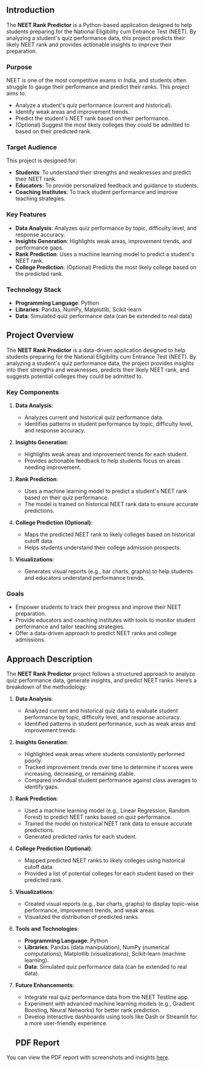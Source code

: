 ## Introduction

The **NEET Rank Predictor** is a Python-based application designed to help students preparing for the National Eligibility cum Entrance Test (NEET). By analyzing a student's quiz performance data, this project predicts their likely NEET rank and provides actionable insights to improve their preparation.

### Purpose
NEET is one of the most competitive exams in India, and students often struggle to gauge their performance and predict their ranks. This project aims to:
- Analyze a student's quiz performance (current and historical).
- Identify weak areas and improvement trends.
- Predict the student's NEET rank based on their performance.
- (Optional) Suggest the most likely colleges they could be admitted to based on their predicted rank.

### Target Audience
This project is designed for:
- **Students**: To understand their strengths and weaknesses and predict their NEET rank.
- **Educators**: To provide personalized feedback and guidance to students.
- **Coaching Institutes**: To track student performance and improve teaching strategies.

### Key Features
- **Data Analysis**: Analyzes quiz performance by topic, difficulty level, and response accuracy.
- **Insights Generation**: Highlights weak areas, improvement trends, and performance gaps.
- **Rank Prediction**: Uses a machine learning model to predict a student's NEET rank.
- **College Prediction**: (Optional) Predicts the most likely college based on the predicted rank.

### Technology Stack
- **Programming Language**: Python
- **Libraries**: Pandas, NumPy, Matplotlib, Scikit-learn
- **Data**: Simulated quiz performance data (can be extended to real data)

## Project Overview
The **NEET Rank Predictor** is a data-driven application designed to help students preparing for the National Eligibility cum Entrance Test (NEET). By analyzing a student's quiz performance data, the project provides insights into their strengths and weaknesses, predicts their likely NEET rank, and suggests potential colleges they could be admitted to.

### Key Components
1. **Data Analysis**:
   - Analyzes current and historical quiz performance data.
   - Identifies patterns in student performance by topic, difficulty level, and response accuracy.

2. **Insights Generation**:
   - Highlights weak areas and improvement trends for each student.
   - Provides actionable feedback to help students focus on areas needing improvement.

3. **Rank Prediction**:
   - Uses a machine learning model to predict a student's NEET rank based on their quiz performance.
   - The model is trained on historical NEET rank data to ensure accurate predictions.

4. **College Prediction (Optional)**:
   - Maps the predicted NEET rank to likely colleges based on historical cutoff data.
   - Helps students understand their college admission prospects.

5. **Visualizations**:
   - Generates visual reports (e.g., bar charts, graphs) to help students and educators understand performance trends.

### Goals
- Empower students to track their progress and improve their NEET preparation.
- Provide educators and coaching institutes with tools to monitor student performance and tailor teaching strategies.
- Offer a data-driven approach to predict NEET ranks and college admissions.

## Approach Description

The **NEET Rank Predictor** project follows a structured approach to analyze quiz performance data, generate insights, and predict NEET ranks. Here’s a breakdown of the methodology:

1. **Data Analysis**:
   - Analyzed current and historical quiz data to evaluate student performance by topic, difficulty level, and response accuracy.
   - Identified patterns in student performance, such as weak areas and improvement trends.

2. **Insights Generation**:
   - Highlighted weak areas where students consistently performed poorly.
   - Tracked improvement trends over time to determine if scores were increasing, decreasing, or remaining stable.
   - Compared individual student performance against class averages to identify gaps.

3. **Rank Prediction**:
   - Used a machine learning model (e.g., Linear Regression, Random Forest) to predict NEET ranks based on quiz performance.
   - Trained the model on historical NEET rank data to ensure accurate predictions.
   - Generated predicted ranks for each student.

4. **College Prediction (Optional)**:
   - Mapped predicted NEET ranks to likely colleges using historical cutoff data.
   - Provided a list of potential colleges for each student based on their predicted rank.

5. **Visualizations**:
   - Created visual reports (e.g., bar charts, graphs) to display topic-wise performance, improvement trends, and weak areas.
   - Visualized the distribution of predicted ranks.

6. **Tools and Technologies**:
   - **Programming Language**: Python
   - **Libraries**: Pandas (data manipulation), NumPy (numerical computations), Matplotlib (visualizations), Scikit-learn (machine learning).
   - **Data**: Simulated quiz performance data (can be extended to real data).

7. **Future Enhancements**:
   - Integrate real quiz performance data from the NEET Testline app.
   - Experiment with advanced machine learning models (e.g., Gradient Boosting, Neural Networks) for better rank prediction.
   - Develop interactive dashboards using tools like Dash or Streamlit for a more user-friendly experience.

   ## PDF Report
You can view the PDF report with screenshots and insights [here](https://github.com/sindhupl/NEET-Rank-Predictor/blob/main/Gallery_20250131_210925.pdf).



